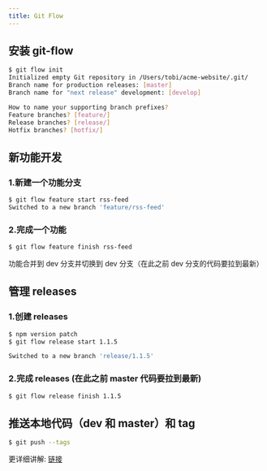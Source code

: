 ```yaml
---
title: Git Flow
---
```


## 安装 git-flow

```bash
$ git flow init
Initialized empty Git repository in /Users/tobi/acme-website/.git/
Branch name for production releases: [master]
Branch name for "next release" development: [develop]

How to name your supporting branch prefixes?
Feature branches? [feature/]
Release branches? [release/]
Hotfix branches? [hotfix/]
```

## 新功能开发

### 1.新建一个功能分支

```bash
$ git flow feature start rss-feed
Switched to a new branch 'feature/rss-feed'
```

### 2.完成一个功能

```bash
$ git flow feature finish rss-feed
```

功能合并到 dev 分支并切换到 dev 分支（在此之前 dev 分支的代码要拉到最新）

## 管理 releases

### 1.创建 releases

```bash
$ npm version patch
$ git flow release start 1.1.5

Switched to a new branch 'release/1.1.5'
```

### 2.完成 releases (在此之前 master 代码要拉到最新)

```bash
$ git flow release finish 1.1.5
```

## 推送本地代码（dev 和 master）和 tag

```bash
$ git push --tags
```

更详细讲解: [链接](https://www.git-tower.com/learn/git/ebook/cn/command-line/advanced-topics/git-flow/)
